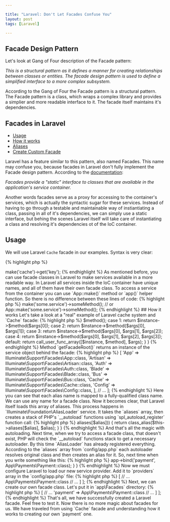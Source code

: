 ```yaml
---

title: "Laravel: Don't Let Facades Confuse You"
layout: post
tags: [Laravel]

---
```


## Facade Design Pattern

Let's look at Gang of Four description of the Facade pattern: 

*This is a structural pattern as it defines a manner for creating relationships between 
classes or entities. The facade design pattern is used to define a simplified interface to a more complex subsystem.*


According to the Gang of Four the Facade pattern is a structural pattern. The Facade pattern is a class, 
which wraps a complex library and provides a simplier and more readable interface to it. The facade itself maintains it's 
dependencies.

## Facades in Laravel

- [Usage](#usage) 
- [How it works](#how-it-works) 
- [Aliases](#aliases) 
- [Create Custom Facade](#create-a-custom-facade) 


Laravel has a feature similar to this pattern, also named Facades. This name may confuse you, because facades in
Laravel don't fully implement the Facade design pattern. According to the <a href="https://laravel.com/docs/master/facades" target="_blank">documentation</a>:

*Facades provide a "static" interface to classes that are available in the application's service container.*

Another words facades serve as a proxy for accessing to the container's services, which is actually the syntactic sugar for these services. Instead of having to
go through a testable and maintainable way of instiantiating a class, passing in all of it's dependencies, we can simply use a static interface, but behing
the scenes Laravel itself will take care of instantiating a class and resolving it's dependencies ot of the IoC container.

## Usage

We will use Laravel `Cache` facade in our examples. Syntax is very clear:

{% highlight php %}
<?php

// retrieve value by key from cache
$val = Cache::get('key'); 
{% endhighlight %}

You can achieve the same results with the code below:

{% highlight php %}
<?php

$val = app()->make('cache')->get('key');
{% endhighlight %}

As mentioned before, you can use facade classes in Laravel to make services available in a more readable way. In Laravel all services inside the IoC
container have unique names, and all of them have their own facade class. To access a service from the container you can use `App::make()` method or
`app()` helper function. So there is no difference between these lines of code:
{% highlight php %}
<?php

SomeService::someMethod();
// and
app()->make('some.service')->someMethod();
// or
App::make('some.service')->someMethod();
{% endhighlight %}

## How it works

Let's take a look at a "real" example of Laravel cache system and `Cache` facade:

{% highlight php %}
<?php

namespace App\Http\Controllers;

use Cache;
use App\Http\Controllers\Controller;

class CatalogController extends Controller
{
    /**
     * Shows popular books in catalog
     */
    public function items()
    {
        $books = Cache::get('books:popular');

        return view('catalog.books', compact('books'));
    }
}

{% endhighlight %}

Here we retrieve books from cache with the help of `Cache` facade.

All facade classes are extended from the base `Facade` class. There is only one method, that must be implemented in every facade class: `getFacadeAccessor()`
which returns the unique service name inside the IoC container. So it must return a string, that will be resolved then out of the IoC container. 

Here is the source code of the `Illuminate\Support\Facades\Cache` facade class:

{% highlight php %}
<?php 

namespace Illuminate\Support\Facade;

class Cache extends Facade 
{
    /**
     * Get the registered name of the component.
     *
     * @return string
     */
     protected static function getFacadeAccessor()
     {
        return 'cache';
     }
}
{% endhighlight %}

Ok, but how are we able to do things like below:

{% highlight php %}
<?php

Cache::get('books:popular');
{% endhighlight %}

It looks like we are calling a static method `get()` of `Cache` class, but as we have seen there is no such static 
method in `Cache` class. Here method `get()` actually exists in the service inside the container. 
All the magic is hidden inside the basic `Facade` class.

Do your remember the only one method `getFacadeAccessor` from the `Cache` class? This method returns the name of a 
service container binding. When we are referencing any static method on the `Cache` facade, Laravel resolves the 
`cache` binding from the service container and runs the requested method against that object.

Now let's examine this "magic" in details.
Every facade is goning to extend the basic abstract `Facade` class. The magic is hidden inside three methods here:

- `__callStatic()` - simple PHP magic method
- `getFacadeRoot()` - gets service out of the IoC container
- `resolveFacadeInstance()` - is responsible for resolving the instance of the servce

`__callStatic()` is fired every time, when a static method that does not exist on a facade is called. So, after calling `Cache::get('books:popular')` we are falling 
inside this method, we resolve an instance of the service behind a facade out of the IoC container with the help of `getFacadeRoot()` method. Then 
we determine a number of arguments were passed to the method and according to this number the required method of the service is called.

{% highlight php %}
<?php

/**
 * Handle dynamic, static calls to the object.
 *
 * @param  string  $method
 * @param  array   $args
 * @return mixed
 */
public static function __callStatic($method, $args)
{
    $instance = static::getFacadeRoot();

    if (! $instance) {
        throw new RuntimeException('A facade root has not been set.');
    }

    switch (count($args)) {
        case 0:
            return $instance->$method();

        case 1:
            return $instance->$method($args[0]);

        case 2:
            return $instance->$method($args[0], $args[1]);

        case 3:
            return $instance->$method($args[0], $args[1], $args[2]);

        case 4:
            return $instance->$method($args[0], $args[1], $args[2], $args[3]);

        default:
            return call_user_func_array([$instance, $method], $args);
    }
}
{% endhighlight %}

Method `getFacadeRoot()` returns an instance of the service object behind the facade:

{% highlight php %}
<?php

/**
 * Get the root object behind the facade.
 *
 * @return mixed
 */
public static function getFacadeRoot()
{
    return static::resolveFacadeInstance(static::getFacadeAccessor());
}
{% endhighlight %}

It uses `resolveFacadeInstance()` method, which is responsible for resolving the proper instance of the service. Here we check passed
argument for an object, then we check if we have already resolved that service. And if not it is simply retrieved out of the container:

{% highlight php %}
<?php

/**
 * Resolve the facade root instance from the container.
 *
 * @param  string|object  $name
 * @return mixed
 */
protected static function resolveFacadeInstance($name)
{
    if (is_object($name)) {
        return $name;
    }

    if (isset(static::$resolvedInstance[$name])) {
        return static::$resolvedInstance[$name];
    }

    return static::$resolvedInstance[$name] = static::$app[$name];
}
{% endhighlight %}
And that is all. Actually no magic here.

## Aliases
Instead of writing `Illuminate\Support\Facades\Cache` every time when you need to get access to Laravel cache system, you may 
simply import `Cache` and start using it. But how? Again some magic here. We have seen in the source code of `Cache` facade, that it's
namespace was `Illuminate\Support\Facades`. It becomes possible with the help of aliases. All the aliases of your appliaction are listed in
`aliases` array in `config/app.php` file:

{% highlight php %}
<?php

return [

    //...

    'aliases' => [
        'App'     => Illuminate\Support\Facades\App::class,
        'Artisan' => Illuminate\Support\Facades\Artisan::class,
        'Auth'    => Illuminate\Support\Facades\Auth::class,
        'Blade'   => Illuminate\Support\Facades\Blade::class,
        'Bus'     => Illuminate\Support\Facades\Bus::class,
        'Cache'   => Illuminate\Support\Facades\Cache::class,
        'Config'  => Illuminate\Support\Facades\Config::class,
    ],

    // ...
];
{% endhighlight %}

Here you can see that each alias name is mapped to a fully-qualified class name. We can use any name for 
a facade class. Now it becomes clear, that Laravel itself loads this array of aliases. This process happens in 
`Illuminate\Foundation\AliasLoader` service. It takes the `aliases` array, then creates a stack of PHP's `__autoload`
functions using `spl_autoload_register` function call:

{% highlight php %}
<?php

/**
 * Prepend the load method to the auto-loader stack.
 *
 * @return void
 */
protected function prependToLoaderStack()
{
    spl_autoload_register([$this, 'load'], true, true);
}
{% endhighlight %}

In this stack each function creates an alias for the respective facade class by using PHP's `class_alias` function:

{% highlight php %}
<?php

/**
 * Load a class alias if it is registered.
 *
 * @param  string  $alias
 * @return bool|null
 */
public function load($alias)
{
    if (isset($this->aliases[$alias])) {
        return class_alias($this->aliases[$alias], $alias);
    }
}
{% endhighlight %}

And that's all the magic with autoloading. Next time, when we try to access a facade class, that doesn't exist, PHP will check
the `__autoload` functions stack to get a necessary autoloader. By this time `AliasLoader` has already registered everything.
According to the `aliases` array from `config/app.php` each autoloader resolves original class and then creates an alias for it.

So, next time when you write something like this:

{% highlight php %}
<?php

$books = Cache::get('books:popular');
{% endhighlight %}

you should understand that behind the scenes `Cache` is resolved by Laravel to `Illuminate\Support\Facades\Cache`.

## Create a Custom Facade

Now when we have understood the magic behind facades, it's time to create our own one. This process is very simple and consists
of four steps:

- create a service class
- bind it to the IoC container
- create a facade class
- configure a facade alias configuration

We start with a service class. For example we'll create a `Payment` service:

{% highlight php %}
<?php

namespace App\Payments\Payment;

class Payment 
{
    public function process()
    {
        // some logic
    }
}
{% endhighlight %}

To use facades we need to be able to resolve this class out of the IoC container, so let's create a binding.
The best place to this a binding is a custom service provider. For example we create `PaymentServiceProvider` and
add this binding in a `register` method.

{% highlight php %}
<?php

namespace App\Providers;

use Illuminate\Support\ServiceProvider;

class PaymentServiceProvider extends ServiceProvider 
{
    public function register()
    {
        $this->app->bind('payment', App\Payments\Payment::class);
    }
}
{% endhighlight %}

Now we must configure Laravel to load our new service provider. Add it to `providers` array in the `config/app.php` file:

{% highlight php %}
<?php

return [
    // ...
    'providers' => [
        // ... 
        App\Payments\Payment::class
        // ...
    ]
];
{% endhighlight %}

Next, we can create our own facade class. Let's put it in `app\Facades` directory:

{% highlight php %}
<?php

namespace App\Facades;

use Illuminate\Support\Facades\Facade;

class Payment extends Facade
{
    protected static function getFacadeAccessor() { return 'payment'; }
}
{% endhighlight %}

Finally, we can add an alias for our facades in `aliases` array in the `config/app.php` file:

{% highlight php %}
<?php

return [
    // ..
    'aliases' => [
        // ...
        'payment' => App\Payments\Payment::class
        // ...
    ]
];
{% endhighlight %}

That's all, we have successfully created a Laravel facade. Feel free to test it. Now there is no more magic about
facades for us. We have traveled from using `Cache` facade and understanding how it works to creating our own 
`payment` one. 
